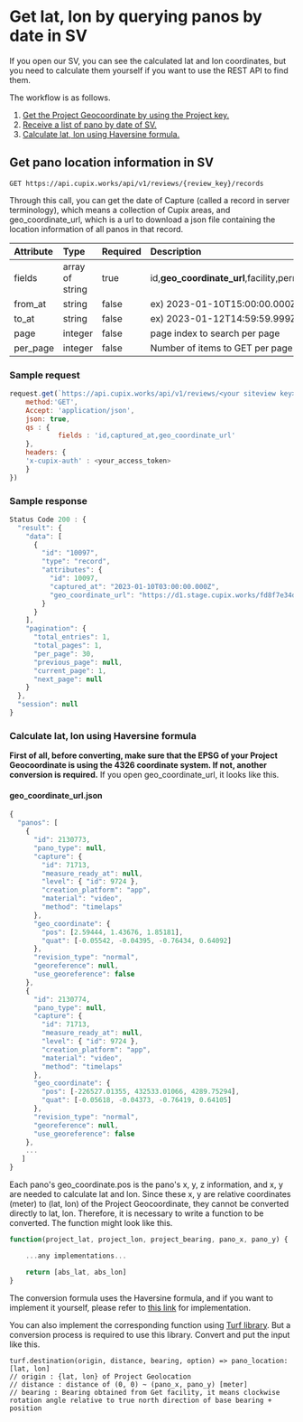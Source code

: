 # Get lat, lon by querying panos by date in SV

If you open our SV, you can see the calculated lat and lon coordinates, but you need to calculate them yourself if you want to use the REST API to find them.

The workflow is as follows.

1. [Get the Project Geocoordinate by using the Project key.](https://github.com/RondoOp5/cupix-api-playground/blob/main/cupix-api/facility.md#get-georeference-information-of-a-certain-facility)
2. [Receive a list of pano by date of SV.](#get-pano-location-information-in-sv)
3. [Calculate lat, lon using Haversine formula.](#calculate-lat-lon-using-haversine-formula)

## Get pano location information in SV

`GET https://api.cupix.works/api/v1/reviews/{review_key}/records`

Through this call, you can get the date of Capture (called a record in server terminology), which means a collection of Cupix areas, and geo_coordinate_url, which is a url to download a json file containing the location information of all panos in that record.

| Attribute | Type            | Required | Description                                                                                             |
| :-------- | :-------------- | :------- | :------------------------------------------------------------------------------------------------------ |
| fields    | array of string | true     | id,**geo_coordinate_url**,facility,permission,meta,name,created_at,updated_at,**captured_at**,user,note |
| from_at   | string          | false    | ex) 2023-01-10T15:00:00.000Z                                                                            |
| to_at     | string          | false    | ex) 2023-01-12T14:59:59.999Z                                                                            |
| page      | integer         | false    | page index to search per page                                                                           |
| per_page  | integer         | false    | Number of items to GET per page                                                                         |

### Sample request

```js
request.get(`https://api.cupix.works/api/v1/reviews/<your siteview key>/records`, {
    method:'GET',
    Accept: 'application/json',
    json: true,
    qs : {
            fields : 'id,captured_at,geo_coordinate_url'
    },
    headers: {
    'x-cupix-auth' : <your_access_token>
    }
})
```

### Sample response

```js
Status Code 200 : {
  "result": {
    "data": [
      {
        "id": "10097",
        "type": "record",
        "attributes": {
          "id": 10097,
          "captured_at": "2023-01-10T03:00:00.000Z",
          "geo_coordinate_url": "https://d1.stage.cupix.works/fd8f7e34dd414077/record_geo_coordinate/apne2/7sh.json?1672811294"
        }
      }
    ],
    "pagination": {
      "total_entries": 1,
      "total_pages": 1,
      "per_page": 30,
      "previous_page": null,
      "current_page": 1,
      "next_page": null
    }
  },
  "session": null
}
```

### Calculate lat, lon using Haversine formula

**First of all, before converting, make sure that the EPSG of your Project Geocoordinate is using the 4326 coordinate system. If not, another conversion is required.**
If you open geo_coordinate_url, it looks like this.

#### geo_coordinate_url.json

```js
{
  "panos": [
    {
      "id": 2130773,
      "pano_type": null,
      "capture": {
        "id": 71713,
        "measure_ready_at": null,
        "level": { "id": 9724 },
        "creation_platform": "app",
        "material": "video",
        "method": "timelaps"
      },
      "geo_coordinate": {
        "pos": [2.59444, 1.43676, 1.85181],
        "quat": [-0.05542, -0.04395, -0.76434, 0.64092]
      },
      "revision_type": "normal",
      "georeference": null,
      "use_georeference": false
    },
    {
      "id": 2130774,
      "pano_type": null,
      "capture": {
        "id": 71713,
        "measure_ready_at": null,
        "level": { "id": 9724 },
        "creation_platform": "app",
        "material": "video",
        "method": "timelaps"
      },
      "geo_coordinate": {
        "pos": [-226527.01355, 432533.01066, 4289.75294],
        "quat": [-0.05618, -0.04373, -0.76419, 0.64105]
      },
      "revision_type": "normal",
      "georeference": null,
      "use_georeference": false
    },
	...
   ]
}
```

Each pano's geo_coordinate.pos is the pano's x, y, z information, and x, y are needed to calculate lat and lon.
Since these x, y are relative coordinates (meter) to (lat, lon) of the Project Geocoordinate, they cannot be converted directly to lat, lon.
Therefore, it is necessary to write a function to be converted. The function might look like this.

```js
function(project_lat, project_lon, project_bearing, pano_x, pano_y) {

	...any implementations...

	return [abs_lat, abs_lon]
}
```

The conversion formula uses the Haversine formula, and if you want to implement it yourself, please refer to [this link](https://en.wikipedia.org/wiki/Haversine_formula) for implementation.

You can also implement the corresponding function using [Turf library](https://turfjs.org/docs/#destination). But a conversion process is required to use this library. Convert and put the input like this.

```
turf.destination(origin, distance, bearing, option) => pano_location:[lat, lon]
// origin : {lat, lon} of Project Geolocation
// distance : distance of (0, 0) ~ (pano_x, pano_y) [meter]
// bearing : Bearing obtained from Get facility, it means clockwise rotation angle relative to true north direction of base bearing + position
```
